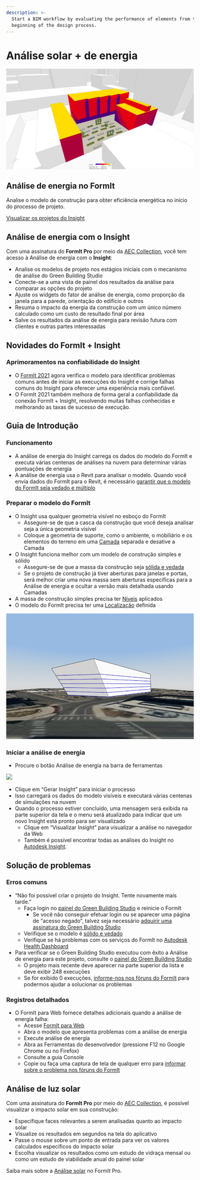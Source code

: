 ```yaml
---
description: >-
  Start a BIM workflow by evaluating the performance of elements from the
  beginning of the design process.
---
```


# Análise solar + de energia

![](<../.gitbook/assets/20220317 Solar Analysis.png>)

## Análise de energia no FormIt

Analise o modelo de construção para obter eficiência energética no início do processo de projeto.

[Visualizar os projetos do Insight](https://gbs.autodesk.com/OneEnergy/Insight)

## Análise de energia com o Insight

Com uma assinatura do **FormIt Pro** por meio da [AEC Collection](https://www.autodesk.com.br/collections/architecture-engineering-construction/overview), você tem acesso à Análise de energia com o **Insight**:

* Analise os modelos de projeto nos estágios iniciais com o mecanismo de análise do Green Building Studio
* Conecte-se a uma vista de painel dos resultados da análise para comparar as opções do projeto
* Ajuste os widgets do fator de análise de energia, como proporção da janela para a parede, orientação do edifício e outros
* Resuma o impacto da energia da construção com um único número calculado como um custo de resultado final por área
* Salve os resultados da análise de energia para revisão futura com clientes e outras partes interessadas

## Novidades do FormIt + Insight <a href="#insight-what-s-new" id="insight-what-s-new"></a>

### **Aprimoramentos na confiabilidade do Insight** <a href="#improvements-to-insight-reliability" id="improvements-to-insight-reliability"></a>

* O [FormIt 2021](https://formit.autodesk.com/blog/post/introducing-formit-2021) agora verifica o modelo para identificar problemas comuns antes de iniciar as execuções do Insight e corrige falhas comuns do Insight para oferecer uma experiência mais confiável.
* O FormIt 2021 também melhora de forma geral a confiabilidade da conexão FormIt + Insight, resolvendo muitas falhas conhecidas e melhorando as taxas de sucesso de execução.

## Guia de Introdução <a href="#insight-getting-started" id="insight-getting-started"></a>

### **Funcionamento** <a href="#how-it-works" id="how-it-works"></a>

* A análise de energia do Insight carrega os dados do modelo do FormIt e executa várias centenas de análises na nuvem para determinar várias pontuações de energia
* A análise de energia usa o Revit para analisar o modelo. Quando você envia dados do FormIt para o Revit, é necessário [garantir que o modelo do FormIt seja vedado e múltiplo](https://formit.autodesk.com/blog/post/repairing-solid-models)

### **Preparar o modelo do FormIt** <a href="#preparing-your-formit-model" id="preparing-your-formit-model"></a>

* O Insight usa qualquer geometria visível no esboço do FormIt
   * Assegure-se de que a casca da construção que você deseja analisar seja a única geometria visível
   * Coloque a geometria de suporte, como o ambiente, o mobiliário e os elementos do terreno em uma [Camada](../tool-library/layers.md) separada e desative a Camada
* O Insight funciona melhor com um modelo de construção simples e sólido
   * Assegure-se de que a massa da construção seja [sólida e vedada](https://formit.autodesk.com/blog/post/repairing-solid-models)
   * Se o projeto de construção já tiver aberturas para janelas e portas, será melhor criar uma nova massa sem aberturas específicas para a Análise de energia e ocultar a versão mais detalhada usando Camadas
* A massa de construção simples precisa ter [Níveis](../tool-library/levels-and-area.md) aplicados
* O modelo do FormIt precisa ter uma [Localização](../tool-library/setting-location.md) definida

![](../.gitbook/assets/insight.png)

### **Iniciar a análise de energia** <a href="#starting-energy-analysis" id="starting-energy-analysis"></a>

* Procure o botão Análise de energia na barra de ferramentas

![](../.gitbook/assets/generate\_insight.png)

* Clique em “Gerar Insight” para iniciar o processo
* Isso carregará os dados do modelo visíveis e executará várias centenas de simulações na nuvem
* Quando o processo estiver concluído, uma mensagem será exibida na parte superior da tela e o menu será atualizado para indicar que um novo Insight está pronto para ser visualizado
   * Clique em “Visualizar Insight” para visualizar a análise no navegador da Web
   * Também é possível encontrar todas as análises do Insight no [Autodesk Insight](https://gbs.autodesk.com/OneEnergy/Insight).

## Solução de problemas <a href="#insight-troubleshooting" id="insight-troubleshooting"></a>

### **Erros comuns** <a href="#common-errors" id="common-errors"></a>

* “Não foi possível criar o projeto do Insight. Tente novamente mais tarde.”
   * Faça login no [painel do Green Building Studio](https://gbs.autodesk.com/GBS/Project) e reinicie o FormIt
      * Se você não conseguir efetuar login ou se aparecer uma página de “acesso negado”, talvez seja necessário [adquirir uma assinatura do Green Building Studio](https://knowledge.autodesk.com/search-result/caas/CloudHelp/cloudhelp/ENU/BPA-Help/files/GUID-7FCFF904-F943-4020-BF7F-53AA7148673D-htm.html)
   * Verifique se o modelo é [sólido e vedado](https://formit.autodesk.com/blog/post/repairing-solid-models)
   * Verifique se há problemas com os serviços do FormIt no [Autodesk Health Dashboard](https://health.autodesk.com/)
* Para verificar se o Green Building Studio executou com êxito a Análise de energia para este projeto, consulte o [painel do Green Building Studio](https://gbs.autodesk.com/GBS/Project)
   * O projeto mais recente deve aparecer na parte superior da lista e deve exibir 248 execuções
   * Se for exibido 0 execuções, [informe-nos nos fóruns do FormIt](https://forums.autodesk.com/t5/formit-forum/bd-p/142) para podermos ajudar a solucionar os problemas

### **Registros detalhados** <a href="#detailed-logs" id="detailed-logs"></a>

* O FormIt para Web fornece detalhes adicionais quando a análise de energia falha:
   * Acesse [FormIt para Web](https://formit.autodesk.com/app)
   * Abra o modelo que apresenta problemas com a análise de energia
   * Execute análise de energia
   * Abra as Ferramentas do desenvolvedor (pressione F12 no Google Chrome ou no Firefox)
   * Consulte a guia Console
   * Copie ou faça uma captura de tela de qualquer erro para [informar sobre o problema nos fóruns do FormIt](https://forums.autodesk.com/t5/formit-forum/bd-p/142)

## Análise de luz solar

Com uma assinatura do **FormIt Pro** por meio do [AEC Collection](https://www.autodesk.com.br/collections/architecture-engineering-construction/overview), é possível visualizar o impacto solar em sua construção:

* Especifique faces relevantes a serem analisadas quanto ao impacto solar
* Visualize os resultados em segundos na tela do aplicativo
* Passe o mouse sobre um ponto de entrada para ver os valores calculados específicos do impacto solar
* Escolha visualizar os resultados como um estudo de vidraça mensal ou como um estudo de viabilidade anual do painel solar

Saiba mais sobre a [Análise solar](../tool-library/solar-analysis.md) no FormIt Pro.
